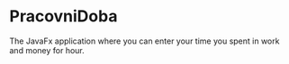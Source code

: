 # PracovniDoba
The JavaFx application where you can enter your time you spent in work and money for hour.
